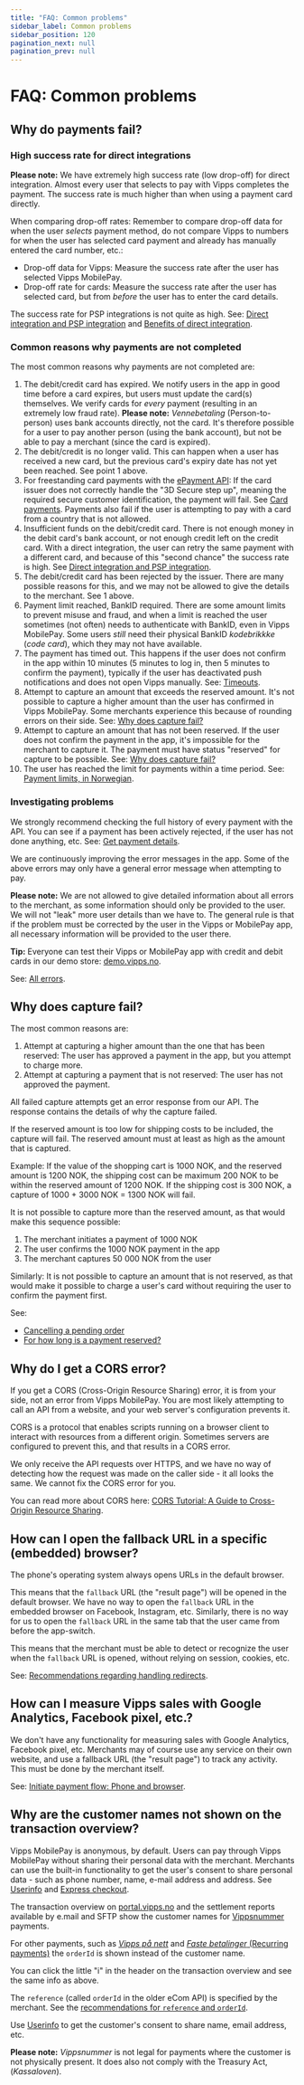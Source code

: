 ```yaml
---
title: "FAQ: Common problems"
sidebar_label: Common problems
sidebar_position: 120
pagination_next: null
pagination_prev: null
---
```


# FAQ: Common problems

## Why do payments fail?

### High success rate for direct integrations

**Please note:** We have extremely high success rate (low drop-off) for direct integration.
Almost every user that selects to pay with Vipps completes the payment. The
success rate is much higher than when using a payment card directly.

When comparing drop-off rates: Remember to compare drop-off data for when the
user *selects* payment method, do not compare Vipps to numbers for when the
user has selected card payment and already has manually entered the card number, etc.:

* Drop-off data for Vipps: Measure the success rate after the user has selected Vipps MobilePay.
* Drop-off rate for cards: Measure the success rate after the user has selected card,
  but from *before* the user has to enter the card details.

The success rate for PSP integrations is not quite as high.
See:
[Direct integration and PSP integration](https://developer.vippsmobilepay.com/docs/common-topics/direct-vs-psp)
and
[Benefits of direct integration](https://developer.vippsmobilepay.com/docs/common-topics/direct-vs-psp#benefits-of-direct-integration).

### Common reasons why payments are not completed

The most common reasons why payments are not completed are:

1. The debit/credit card has expired.
   We notify users in the app in good time before a card expires, but users must
   update the card(s) themselves.
   We verify cards for *every* payment (resulting in an extremely low fraud rate).
   **Please note:** *Vennebetaling* (Person-to-person) uses bank accounts directly, not the card.
   It's therefore possible for a user to pay another person (using the bank account),
   but not be able to pay a merchant (since the card is expired).
2. The debit/credit is no longer valid.
   This can happen when a user has received a new card, but the previous card's
   expiry date has not yet been reached.
   See point 1 above.
3. For freestanding card payments with the
   [ePayment API](https://developer.vippsmobilepay.com/docs/APIs/epayment-api/): If the card issuer does
   not correctly handle the "3D Secure step up", meaning the required secure
   customer identification, the payment will fail. See
   [Card payments](https://developer.vippsmobilepay.com/docs/faqs/users-and-payments-faq/#card-payments).
   Payments also fail if the user is attempting to pay with a card
   from a country that is not allowed.
4. Insufficient funds on the debit/credit card.
   There is not enough money in the debit card's bank account,
   or not enough credit left on the credit card.
   With a direct integration, the user can retry the same payment with a
   different card, and because of this "second chance" the success rate is high.
   See
   [Direct integration and PSP integration](https://developer.vippsmobilepay.com/docs/common-topics/direct-vs-psp/).
5. The debit/credit card has been rejected by the issuer.
   There are many possible reasons for this, and we may not be allowed to
   give the details to the merchant.
   See 1 above.
6. Payment limit reached, BankID required.
   There are some amount limits to prevent misuse and fraud, and when a limit is reached
   the user sometimes (not often) needs to authenticate with BankID, even in Vipps MobilePay.
   Some users *still* need their physical BankID *kodebrikkke* (*code card*), which they may not have available.
7. The payment has timed out.
   This happens if the user does not confirm in the app within 10 minutes
   (5 minutes to log in, then 5 minutes to confirm the payment),
   typically if the user has deactivated push notifications and does not open
   Vipps manually.
   See:
   [Timeouts](https://developer.vippsmobilepay.com/docs/common-topics/timeouts).
8. Attempt to capture an amount that exceeds the reserved amount.
   It's not possible to capture a higher amount than the user has confirmed in Vipps MobilePay.
   Some merchants experience this because of rounding errors on their side.
   See: [Why does capture fail?](#why-does-capture-fail)
9. Attempt to capture an amount that has not been reserved.
   If the user does not confirm the payment in the app, it's impossible for the
   merchant to capture it.
   The payment must have status "reserved" for capture to be possible.
   See: [Why does capture fail?](#why-does-capture-fail)
10. The user has reached the limit for payments within a time period.
   See: [Payment limits, in Norwegian](https://vipps.no/hjelp/vipps/sende-og-motta-penger/har-vipps-belopsgrenser/).

### Investigating problems

We strongly recommend checking the full history of every payment with
the API. You can see if a payment has been actively rejected, if the user has
not done anything, etc.
See: [Get payment details](https://developer.vippsmobilepay.com/docs/APIs/ecom-api/vipps-ecom-api#get-payment-details).

We are continuously improving the error messages in the app. Some of the
above errors may only have a general error message when attempting to pay.

**Please note:** We are not allowed to give detailed information about all errors to the
merchant, as some information should only be provided to the user.
We will not "leak" more user details
than we have to. The general rule is that if the problem must be corrected by
the user in the Vipps or MobilePay app, all necessary information will be provided to the user there.

**Tip:** Everyone can test their Vipps or MobilePay app with credit and debit cards in our demo store:
[demo.vipps.no](https://demo.vipps.no).

See:
[All errors](https://developer.vippsmobilepay.com/docs/APIs/ecom-api/vipps-ecom-api#error-codes).

## Why does capture fail?

The most common reasons are:

1. Attempt at capturing a higher amount than the one that has been reserved:
   The user has approved a payment in the app, but you attempt to charge more.
2. Attempt at capturing a payment that is not reserved:
   The user has not approved the payment.

All failed capture attempts get an error response from our API.
The response contains the details of why the capture failed.

If the reserved amount is too low for shipping costs to be included, the capture will fail.
The reserved amount must at least as high as the amount that is captured.

Example: If the value of the shopping cart is 1000 NOK, and the reserved amount is 1200 NOK,
the shipping cost can be maximum 200 NOK to be within the reserved amount of 1200 NOK.
If the shipping cost is 300 NOK, a capture of 1000 + 3000 NOK = 1300 NOK will fail.

It is not possible to capture more than the reserved amount, as that would
make this sequence possible:

1. The merchant initiates a payment of 1000 NOK
2. The user confirms the 1000 NOK payment in the app
3. The merchant captures 50 000 NOK from the user

Similarly: It is not possible to capture an amount that is not reserved, as
that would make it possible to charge a user's card without requiring the user
to confirm the payment first.

See:

* [Cancelling a pending order](https://developer.vippsmobilepay.com/docs/APIs/ecom-api/vipps-ecom-api#cancelling-a-pending-order)
* [For how long is a payment reserved?](reserve-and-capture-faq.md#for-how-long-is-a-payment-reserved)

## Why do I get a CORS error?

If you get a CORS (Cross-Origin Resource Sharing) error, it is from your side,
not an error from Vipps MobilePay. You are most likely attempting to call an API
from a website, and your web server's configuration prevents it.

CORS is a protocol that enables scripts running on a browser client to interact
with resources from a different origin. Sometimes servers are configured to
prevent this, and that results in a CORS error.

We only receive the API requests over HTTPS, and we have no way of detecting
how the request was made on the caller side - it all looks the same.
We cannot fix the CORS error for you.

You can read more about CORS here:
[CORS Tutorial: A Guide to Cross-Origin Resource Sharing](https://auth0.com/blog/cors-tutorial-a-guide-to-cross-origin-resource-sharing/).

## How can I open the fallback URL in a specific (embedded) browser?

The phone's operating system always opens URLs in the default browser.

This means that the `fallback` URL (the "result page") will be opened in
the default browser. We have no way to open the `fallback` URL in the
embedded browser on Facebook, Instagram, etc. Similarly, there is no way
for us to open the `fallback` URL in the same tab that the user came from
before the app-switch.

This means that the merchant must be able to detect or recognize the user
when the `fallback` URL is opened, without relying on session, cookies, etc.

See:
[Recommendations regarding handling redirects](../common-topics/redirects.md).

## How can I measure Vipps sales with Google Analytics, Facebook pixel, etc.?

We don't have any functionality for measuring sales with Google
Analytics, Facebook pixel, etc. Merchants may of course use any service on
their own website, and use a fallback URL (the "result page") to track any
activity. This must be done by the merchant itself.

See:
[Initiate payment flow: Phone and browser](https://developer.vippsmobilepay.com/docs/APIs/ecom-api/vipps-ecom-api#initiate-payment-flow-phone-and-browser).

## Why are the customer names not shown on the transaction overview?

Vipps MobilePay is anonymous, by default. Users can pay through Vipps MobilePay without sharing their
personal data with the merchant. Merchants can use the built-in functionality to
get the user's consent to share personal data - such as phone number, name,
e-mail address and address.
See
[Userinfo](https://developer.vippsmobilepay.com/docs/APIs/userinfo-api)
and
[Express checkout](https://developer.vippsmobilepay.com/docs/APIs/ecom-api/vipps-ecom-api#express-checkout-payments).

The transaction overview on
[portal.vipps.no](https://portal.vipps.no)
and the settlement reports available by e.mail and SFTP show the customer names for
[Vippsnummer](https://vipps.no/produkter-og-tjenester/bedrift/ta-betalt-i-butikk/ta-betalt-med-vipps/)
payments.

For other payments, such as
[*Vipps på nett*](https://vipps.no/produkter-og-tjenester/bedrift/ta-betalt-paa-nett/ta-betalt-paa-nett/)
and
[*Faste betalinger* (Recurring payments)](https://vipps.no/produkter-og-tjenester/bedrift/faste-betalinger/faste-betalinger/)
the `orderId` is shown instead of the customer name.

You can click the little "i" in the header on the transaction overview and see the same info as above.

The `reference` (called `orderId` in the older eCom API) is specified by the merchant. See the
[recommendations for `reference` and `orderId`](../common-topics/orderid.md).

Use
[Userinfo](https://developer.vippsmobilepay.com/docs/APIs/userinfo-api)
to get the customer's consent to share name, email address, etc.

**Please note:** *Vippsnummer* is not legal for payments where the customer is
not physically present. It does also not comply with the Treasury Act, (*Kassaloven*).

